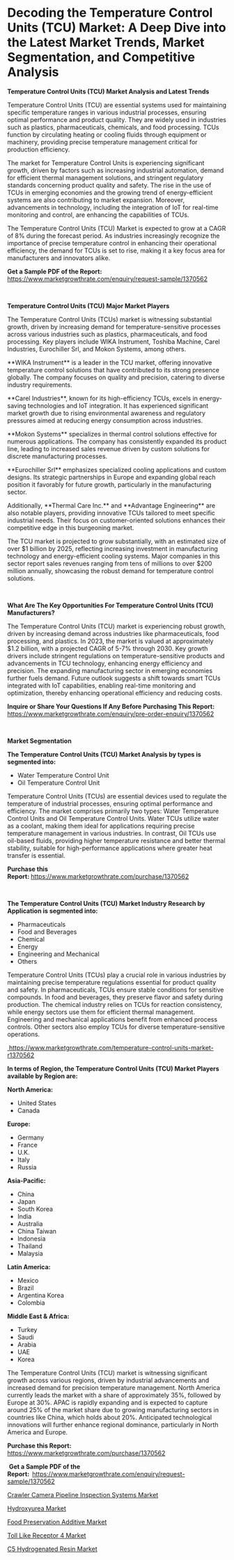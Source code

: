<p><h1>Decoding the Temperature Control Units (TCU) Market: A Deep Dive into the Latest Market Trends, Market Segmentation, and Competitive Analysis</h1></p><p><strong>Temperature Control Units (TCU) Market Analysis and Latest Trends</strong></p>
<p><p>Temperature Control Units (TCU) are essential systems used for maintaining specific temperature ranges in various industrial processes, ensuring optimal performance and product quality. They are widely used in industries such as plastics, pharmaceuticals, chemicals, and food processing. TCUs function by circulating heating or cooling fluids through equipment or machinery, providing precise temperature management critical for production efficiency.</p><p>The market for Temperature Control Units is experiencing significant growth, driven by factors such as increasing industrial automation, demand for efficient thermal management solutions, and stringent regulatory standards concerning product quality and safety. The rise in the use of TCUs in emerging economies and the growing trend of energy-efficient systems are also contributing to market expansion. Moreover, advancements in technology, including the integration of IoT for real-time monitoring and control, are enhancing the capabilities of TCUs.</p><p>The Temperature Control Units (TCU) Market is expected to grow at a CAGR of 8% during the forecast period. As industries increasingly recognize the importance of precise temperature control in enhancing their operational efficiency, the demand for TCUs is set to rise, making it a key focus area for manufacturers and innovators alike.</p></p>
<p><strong>Get a Sample PDF of the Report:&nbsp;</strong> <a href="https://www.marketgrowthrate.com/enquiry/request-sample/1370562">https://www.marketgrowthrate.com/enquiry/request-sample/1370562</a></p>
<p>&nbsp;</p>
<p><strong>Temperature Control Units (TCU) Major Market Players</strong></p>
<p><p>The Temperature Control Units (TCUs) market is witnessing substantial growth, driven by increasing demand for temperature-sensitive processes across various industries such as plastics, pharmaceuticals, and food processing. Key players include WIKA Instrument, Toshiba Machine, Carel Industries, Eurochiller Srl, and Mokon Systems, among others.</p><p>**WIKA Instrument** is a leader in the TCU market, offering innovative temperature control solutions that have contributed to its strong presence globally. The company focuses on quality and precision, catering to diverse industry requirements.</p><p>**Carel Industries**, known for its high-efficiency TCUs, excels in energy-saving technologies and IoT integration. It has experienced significant market growth due to rising environmental awareness and regulatory pressures aimed at reducing energy consumption across industries.</p><p>**Mokon Systems** specializes in thermal control solutions effective for numerous applications. The company has consistently expanded its product line, leading to increased sales revenue driven by custom solutions for discrete manufacturing processes.</p><p>**Eurochiller Srl** emphasizes specialized cooling applications and custom designs. Its strategic partnerships in Europe and expanding global reach position it favorably for future growth, particularly in the manufacturing sector.</p><p>Additionally, **Thermal Care Inc.** and **Advantage Engineering** are also notable players, providing innovative TCUs tailored to meet specific industrial needs. Their focus on customer-oriented solutions enhances their competitive edge in this burgeoning market.</p><p>The TCU market is projected to grow substantially, with an estimated size of over $1 billion by 2025, reflecting increasing investment in manufacturing technology and energy-efficient cooling systems. Major companies in this sector report sales revenues ranging from tens of millions to over $200 million annually, showcasing the robust demand for temperature control solutions.</p></p>
<p>&nbsp;</p>
<p><strong>What Are The Key Opportunities For Temperature Control Units (TCU) Manufacturers?</strong></p>
<p><p>The Temperature Control Units (TCU) market is experiencing robust growth, driven by increasing demand across industries like pharmaceuticals, food processing, and plastics. In 2023, the market is valued at approximately $1.2 billion, with a projected CAGR of 5-7% through 2030. Key growth drivers include stringent regulations on temperature-sensitive products and advancements in TCU technology, enhancing energy efficiency and precision. The expanding manufacturing sector in emerging economies further fuels demand. Future outlook suggests a shift towards smart TCUs integrated with IoT capabilities, enabling real-time monitoring and optimization, thereby enhancing operational efficiency and reducing costs.</p></p>
<p><strong>Inquire or Share Your Questions If Any Before Purchasing This Report:</strong> <a href="https://www.marketgrowthrate.com/enquiry/pre-order-enquiry/1370562">https://www.marketgrowthrate.com/enquiry/pre-order-enquiry/1370562</a></p>
<p>&nbsp;</p>
<p><strong>Market Segmentation</strong></p>
<p><strong>The Temperature Control Units (TCU) Market Analysis by types is segmented into:</strong></p>
<p><ul><li>Water Temperature Control Unit</li><li>Oil Temperature Control Unit</li></ul></p>
<p><p>Temperature Control Units (TCUs) are essential devices used to regulate the temperature of industrial processes, ensuring optimal performance and efficiency. The market comprises primarily two types: Water Temperature Control Units and Oil Temperature Control Units. Water TCUs utilize water as a coolant, making them ideal for applications requiring precise temperature management in various industries. In contrast, Oil TCUs use oil-based fluids, providing higher temperature resistance and better thermal stability, suitable for high-performance applications where greater heat transfer is essential.</p></p>
<p><strong>Purchase this Report:&nbsp;</strong><a href="https://www.marketgrowthrate.com/purchase/1370562">https://www.marketgrowthrate.com/purchase/1370562</a></p>
<p>&nbsp;</p>
<p><strong>The Temperature Control Units (TCU) Market Industry Research by Application is segmented into:</strong></p>
<p><ul><li>Pharmaceuticals</li><li>Food and Beverages</li><li>Chemical</li><li>Energy</li><li>Engineering and Mechanical</li><li>Others</li></ul></p>
<p><p>Temperature Control Units (TCUs) play a crucial role in various industries by maintaining precise temperature regulations essential for product quality and safety. In pharmaceuticals, TCUs ensure stable conditions for sensitive compounds. In food and beverages, they preserve flavor and safety during production. The chemical industry relies on TCUs for reaction consistency, while energy sectors use them for efficient thermal management. Engineering and mechanical applications benefit from enhanced process controls. Other sectors also employ TCUs for diverse temperature-sensitive operations.</p></p>
<p><a href="https://www.marketgrowthrate.com/temperature-control-units-market-r1370562">&nbsp;https://www.marketgrowthrate.com/temperature-control-units-market-r1370562</a></p>
<p><strong>In terms of Region, the Temperature Control Units (TCU) Market Players available by Region are:</strong></p>
<p>
    <p> <strong> North America: </strong>
        <ul>
            <li>United States</li>
            <li>Canada</li>
        </ul>
        </p> 
    <p> <strong> Europe: </strong>
        <ul>
            <li>Germany</li>
            <li>France</li>
            <li>U.K.</li>
            <li>Italy</li>
            <li>Russia</li>
        </ul>
        </p> 
    <p> <strong> Asia-Pacific: </strong>
        <ul>
            <li>China</li>
            <li>Japan</li>
            <li>South Korea</li>
            <li>India</li>
            <li>Australia</li>
            <li>China Taiwan</li>
            <li>Indonesia</li>
            <li>Thailand</li>
            <li>Malaysia</li>
        </ul>
        </p> 
    <p> <strong> Latin America: </strong>
        <ul>
            <li>Mexico</li>
            <li>Brazil</li>
            <li>Argentina Korea</li>
            <li>Colombia</li>
        </ul>
        </p> 
    <p> <strong> Middle East & Africa: </strong>
        <ul>
            <li>Turkey</li>
            <li>Saudi</li>
            <li>Arabia</li>
            <li>UAE</li>
            <li>Korea</li>
        </ul>
    </p>
    </p>
<p><p>The Temperature Control Units (TCU) market is witnessing significant growth across various regions, driven by industrial advancements and increased demand for precision temperature management. North America currently leads the market with a share of approximately 35%, followed by Europe at 30%. APAC is rapidly expanding and is expected to capture around 25% of the market share due to growing manufacturing sectors in countries like China, which holds about 20%. Anticipated technological innovations will further enhance regional dominance, particularly in North America and Europe.</p></p>
<p><strong>Purchase this Report: </strong><a href="https://www.marketgrowthrate.com/purchase/1370562">https://www.marketgrowthrate.com/purchase/1370562</a></p>
<p>&nbsp;<strong>Get a Sample PDF of the Report:&nbsp;&nbsp;</strong><a href="https://www.marketgrowthrate.com/enquiry/request-sample/1370562">https://www.marketgrowthrate.com/enquiry/request-sample/1370562</a></p>
<p><strong></strong></p>
<p><p><a href="https://github.com/FosterFahey91/Market-Research-Report-List-1/blob/main/crawler-camera-pipeline-inspection-systems-market.md">Crawler Camera Pipeline Inspection Systems Market</a></p><p><a href="https://www.linkedin.com/pulse/global-hydroxyurea-market-status-2024-2031-forecast-region-h0noe">Hydroxyurea Market</a></p><p><a href="https://medium.com/@ctzxqphy65/food-preservation-additive-industry-analysis-report-its-market-size-share-trends-by-application-207c32850e03">Food Preservation Additive Market</a></p><p><a href="https://www.linkedin.com/pulse/insights-toll-like-receptor-4-market-share-competitive-landscape-p5ure">Toll Like Receptor 4 Market</a></p><p><a href="https://issuu.com/reportprime-2/docs/c5-hydrogenated-resin-market-size-2_e2256bd6b5bda9">C5 Hydrogenated Resin Market</a></p></p>